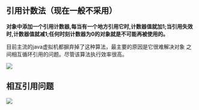 ## 引用计数法（现在一般不采用）

**对象中添加一个引用计数器,每当有一个地方引用它时,计数器值就加1;当引用失效时,计数器值就减1;任何时刻计数器为0的对象就是不可能再被使用的。**

目前主流的java虚拟机都摒弃掉了这种算法，最主要的原因是它很难解决对象
之间相互循环引用的问题。尽管该算法执行效率很高。

![](https://youpaiyun.zongqilive.cn/image/20200318160955.png)

## 相互引用问题

![](https://youpaiyun.zongqilive.cn/image/20200318161034.png)























